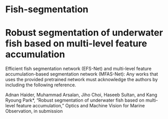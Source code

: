# Fish-segmentation
# Robust segmentation of underwater fish based on multi-level feature accumulation
Efficient fish segmentation network (EFS-Net) and multi-level feature accumulation-based segmentation network (MFAS-Net): Any works that uses the provided pretrained network must acknowledge the authors by including the following reference.

Adnan Haider, Muhammad Arsalan, Jiho Choi, Haseeb Sultan, and Kang Ryoung Park*, “Robust segmentation of underwater fish based on multi-level feature accumulation,” Optics and Machine Vision for Marine Observation, in submission 
